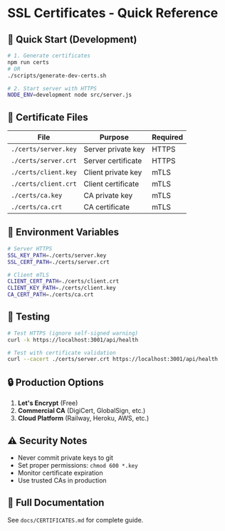 # SSL Certificates - Quick Reference

## 🚀 Quick Start (Development)

```bash
# 1. Generate certificates
npm run certs
# OR
./scripts/generate-dev-certs.sh

# 2. Start server with HTTPS
NODE_ENV=development node src/server.js
```

## 📁 Certificate Files

| File | Purpose | Required |
|------|---------|----------|
| `./certs/server.key` | Server private key | HTTPS |
| `./certs/server.crt` | Server certificate | HTTPS |
| `./certs/client.key` | Client private key | mTLS |
| `./certs/client.crt` | Client certificate | mTLS |
| `./certs/ca.key` | CA private key | mTLS |
| `./certs/ca.crt` | CA certificate | mTLS |

## 🔧 Environment Variables

```bash
# Server HTTPS
SSL_KEY_PATH=./certs/server.key
SSL_CERT_PATH=./certs/server.crt

# Client mTLS
CLIENT_CERT_PATH=./certs/client.crt
CLIENT_KEY_PATH=./certs/client.key
CA_CERT_PATH=./certs/ca.crt
```

## 🧪 Testing

```bash
# Test HTTPS (ignore self-signed warning)
curl -k https://localhost:3001/api/health

# Test with certificate validation
curl --cacert ./certs/server.crt https://localhost:3001/api/health
```

## 🔒 Production Options

1. **Let's Encrypt** (Free)
2. **Commercial CA** (DigiCert, GlobalSign, etc.)
3. **Cloud Platform** (Railway, Heroku, AWS, etc.)

## ⚠️ Security Notes

- Never commit private keys to git
- Set proper permissions: `chmod 600 *.key`
- Monitor certificate expiration
- Use trusted CAs in production

## 📖 Full Documentation

See `docs/CERTIFICATES.md` for complete guide. 